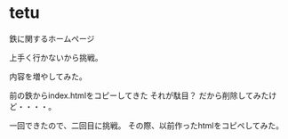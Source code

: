 # tetu
鉄に関するホームページ

上手く行かないから挑戦。



内容を増やしてみた。

前の鉄からindex.htmlをコピーしてきた
それが駄目？
だから削除してみたけど・・・・。



一回できたので、二回目に挑戦。
その際、以前作ったhtmlをコピペしてみた。
